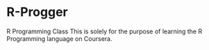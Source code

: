 # R-Progger
R Programming Class
This is solely for the purpose of learning the R Programming language on Coursera.
